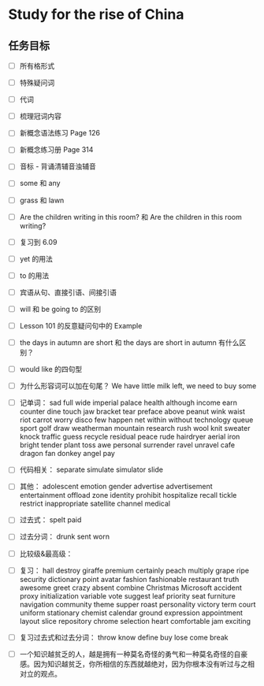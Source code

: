 # Study for the rise of China

## 任务目标

- [ ] 所有格形式

- [ ] 特殊疑问词

- [ ] 代词

- [ ] 梳理冠词内容

- [ ] 新概念语法练习 Page 126

- [ ] 新概念练习册 Page 314

- [ ] 音标 - 背诵清辅音浊辅音

- [ ] some 和 any

- [ ] grass 和 lawn

- [ ] Are the children writing in this room? 和 Are the children in this room writing?

- [ ] 复习到 6.09

- [ ] yet 的用法

- [ ] to 的用法

- [ ] 宾语从句、直接引语、间接引语

- [ ] will 和 be going to 的区别

- [ ] Lesson 101 的反意疑问句中的 Example

- [ ] the days in autumn are short 和 the days are short in autumn 有什么区别？

- [ ] would like 的四句型

- [ ] 为什么形容词可以加在句尾？ We have little milk left, we need to buy some

- [ ] 记单词： sad full wide imperial palace health although income earn counter dine touch jaw bracket tear preface above peanut wink waist riot carrot worry disco few happen net within without technology queue sport golf draw weatherman mountain research rush wool knit sweater knock traffic guess recycle residual peace rude hairdryer aerial iron bright tender plant toss awe personal surrender ravel unravel cafe dragon fan donkey angel pay

- [ ] 代码相关： separate simulate simulator slide

- [ ] 其他： adolescent emotion gender advertise advertisement entertainment offload zone identity prohibit hospitalize recall tickle restrict inappropriate satellite channel medical

- [ ] 过去式： spelt paid

- [ ] 过去分词： drunk sent worn

- [ ] 比较级&最高级：

- [ ] 复习： hall destroy giraffe premium certainly peach multiply grape ripe security dictionary point avatar fashion fashionable restaurant truth awesome greet crazy absent combine Christmas Microsoft accident proxy initialization variable vote suggest leaf priority seat furniture navigation community theme supper roast personality victory term court uniform stationary chemist calendar ground expression appointment layout slice repository chrome selection heart comfortable jam exciting

- [ ] 复习过去式和过去分词： throw know define buy lose come break

- [ ] 一个知识越贫乏的人，越是拥有一种莫名奇怪的勇气和一种莫名奇怪的自豪感。因为知识越贫乏，你所相信的东西就越绝对，因为你根本没有听过与之相对立的观点。
